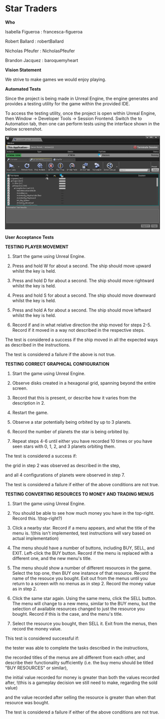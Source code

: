 # Star Traders

**Who**

Isabella Figueroa : francesca-figueroa

Robert Ballard : robertBallard

Nicholas Pfeufer : NicholasPfeufer

Brandon Jacquez : baroquemyheart


**Vision Statement**

We strive to make games we would enjoy playing.

**Automated Tests**

Since the project is being made in Unreal Engine, the engine generates and provides a testing utility for the game within the provided IDE.

To access the testing utility, once the project is open within Unreal Engine, then Window -> Developer Tools -> Session Frontend. Switch the to Automation tab, then one can perform tests using the interface shown in the below screenshot.

![automated testing image](https://github.com/francesca-figueroa/Star_Traders/blob/master/automationTestingExample.PNG "Automated testing.")

**User Acceptance Tests**

**TESTING PLAYER MOVEMENT**

1. Start the game using Unreal Engine.

2. Press and hold W for about a second. The ship should move upward whilst the key is held.

3. Press and hold D for about a second. The ship should move rightward whilst the key is held.
 
4. Press and hold S for about a second. The ship should move downward whilst the key is held.
 
5. Press and hold A for about a second. The ship should move leftward whilst the key is held.

6. Record if and in what relative direction the ship moved for steps 2-5. Record if it moved in a way not described in the respective steps.

The test is considered a success if the ship moved in all the expected ways as described in the instructions.

The test is considered a failure if the above is not true.


**TESTING CORRECT GRAPHICAL CONFIGURATION**

1. Start the game using Unreal Engine.

2. Observe disks created in a hexagonal grid, spanning beyond the entire screen.

3. Record that this is present, or describe how it varies from the description in 2.

4. Restart the game.

5. Observe a star potentially being orbited by up to 3 planets.

6. Record the number of planets the star is being orbited by.

7. Repeat steps 4-6 until either you have recorded 10 times or you have seen stars with 0, 1, 2, and 3 planets orbiting them.

The test is considered a success if:

the grid in step 2 was observed as described in the step, 

and all 4 configurations of planets were observed in step 7.


The test is considered a failure if either of the above conditions are not true.


**TESTING CONVERTING RESOURCES TO MONEY AND TRADING MENUS**

1. Start the game using Unreal Engine.

2. You should be able to see how much money you have in the top-right. Record this. !(top-right?)

3. Click a nearby star. Record if a menu appears, and what the title of the menu is. !(this isn't implemented, test instructions will vary based on actual implementation)

4. The menu should have a number of buttons, including BUY, SELL, and EXIT. Left-click the BUY button. Record if the menu is replaced with a different one, and the new menu's title.

5. The menu should show a number of different resources in the game. Select the top one, then BUY one instance of that resource. Record the name of the resouce you bought. Exit out from the menus until you return to a screen with no menus as in step 2. Record the money value as in step 2.

6. Click the same star again. Using the same menu, click the SELL button. The menu will change to a new menu, similar to the BUY menu, but the selection of available resources changed to just the resource you bought. Record if this is the case, and the menu's title.

7. Select the resource you bought, then SELL it. Exit from the menus, then record the money value.

This test is considered successful if:

the tester was able to complete the tasks described in the instructions,

the recorded titles of the menus are all different from each other, and describe their functionality sufficiently (i.e. the 
buy menu should be titled "BUY RESOURCES" or similar),

the initial value recorded for money is greater than both the values recorded after, !(this is a gameplay decision we still need to make, regarding the sold value)

and the value recorded after selling the resource is greater than when that resource was bought.

The test is considered a failure if either of the above conditions are not true.
